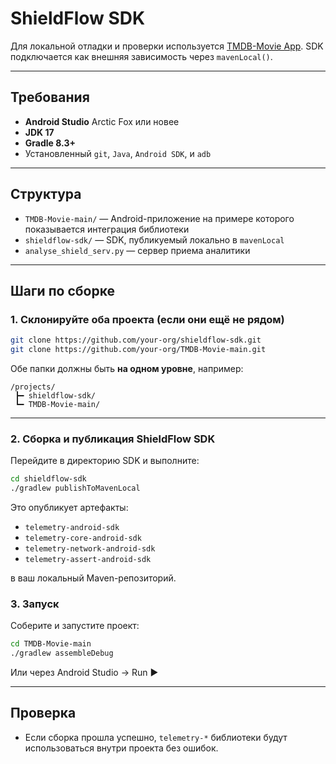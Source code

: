 # ShieldFlow SDK 

Для локальной отладки и проверки используется [TMDB-Movie App](https://github.com/sqsong66/TMDB-Movie/tree/main). SDK подключается как внешняя зависимость через `mavenLocal()`.

---

## Требования

- **Android Studio** Arctic Fox или новее
- **JDK 17**
- **Gradle 8.3+**
- Установленный `git`, `Java`, `Android SDK`, и `adb`

---

## Структура

- `TMDB-Movie-main/` — Android-приложение на примере которого показывается интеграция библиотеки
- `shieldflow-sdk/` — SDK, публикуемый локально в `mavenLocal`
- `analyse_shield_serv.py` — сервер приема аналитики

---

## Шаги по сборке

### 1. Склонируйте оба проекта (если они ещё не рядом)

```bash
git clone https://github.com/your-org/shieldflow-sdk.git
git clone https://github.com/your-org/TMDB-Movie-main.git
```

Обе папки должны быть **на одном уровне**, например:

```
/projects/
 ┣━ shieldflow-sdk/
 ┗━ TMDB-Movie-main/
```

---

### 2. Сборка и публикация ShieldFlow SDK

Перейдите в директорию SDK и выполните:

```bash
cd shieldflow-sdk
./gradlew publishToMavenLocal
```

Это опубликует артефакты:

- `telemetry-android-sdk`
- `telemetry-core-android-sdk`
- `telemetry-network-android-sdk`
- `telemetry-assert-android-sdk`

в ваш локальный Maven-репозиторий.

### 3. Запуск

Соберите и запустите проект:

```bash
cd TMDB-Movie-main
./gradlew assembleDebug
```

Или через Android Studio → Run ▶️

---

## Проверка

- Если сборка прошла успешно, `telemetry-*` библиотеки будут использоваться внутри проекта без ошибок.

